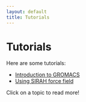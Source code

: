 ```yaml
---
layout: default
title: Tutorials
---
```


# Tutorials

Here are some tutorials:

- [Introduction to GROMACS](tutorials/gromacs-intro.md)
- [Using SIRAH force field](tutorials/sirah.md)

Click on a topic to read more!
